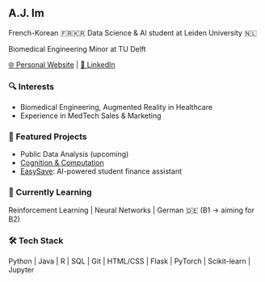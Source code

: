 ## A.J. Im

French-Korean 🇫🇷🇰🇷 Data Science & AI student at Leiden University 🇳🇱

Biomedical Engineering Minor at TU Delft


[🌐 Personal Website](https://joonhaim.github.io)  |  [🔗 LinkedIn](https://www.linkedin.com/in/aj-im)


### 🔍 Interests
- Biomedical Engineering, Augmented Reality in Healthcare
- Experience in MedTech Sales & Marketing

### 🚀 Featured Projects
- Public Data Analysis (upcoming)
- [Cognition & Computation](https://github.com/joonhaim/Cognition-and-Computation)  
- [EasySave](https://github.com/joonhaim/EasySave): AI-powered student finance assistant

### 🌱 Currently Learning
Reinforcement Learning | Neural Networks | German 🇩🇪 (B1 → aiming for B2)

### 🛠 Tech Stack
Python | Java | R | SQL | Git | HTML/CSS | Flask | PyTorch | Scikit-learn | Jupyter
